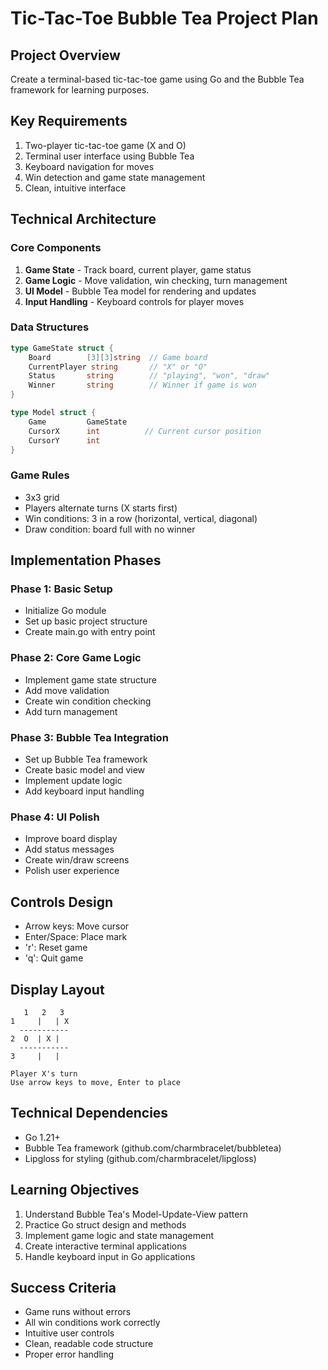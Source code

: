 # Tic-Tac-Toe Bubble Tea Project Plan

## Project Overview
Create a terminal-based tic-tac-toe game using Go and the Bubble Tea framework for learning purposes.

## Key Requirements
1. Two-player tic-tac-toe game (X and O)
2. Terminal user interface using Bubble Tea
3. Keyboard navigation for moves
4. Win detection and game state management
5. Clean, intuitive interface

## Technical Architecture

### Core Components
1. **Game State** - Track board, current player, game status
2. **Game Logic** - Move validation, win checking, turn management
3. **UI Model** - Bubble Tea model for rendering and updates
4. **Input Handling** - Keyboard controls for player moves

### Data Structures
```go
type GameState struct {
    Board        [3][3]string  // Game board
    CurrentPlayer string       // "X" or "O"
    Status       string        // "playing", "won", "draw"
    Winner       string        // Winner if game is won
}

type Model struct {
    Game         GameState
    CursorX      int          // Current cursor position
    CursorY      int
}
```

### Game Rules
- 3x3 grid
- Players alternate turns (X starts first)
- Win conditions: 3 in a row (horizontal, vertical, diagonal)
- Draw condition: board full with no winner

## Implementation Phases

### Phase 1: Basic Setup
- Initialize Go module
- Set up basic project structure
- Create main.go with entry point

### Phase 2: Core Game Logic
- Implement game state structure
- Add move validation
- Create win condition checking
- Add turn management

### Phase 3: Bubble Tea Integration
- Set up Bubble Tea framework
- Create basic model and view
- Implement update logic
- Add keyboard input handling

### Phase 4: UI Polish
- Improve board display
- Add status messages
- Create win/draw screens
- Polish user experience

## Controls Design
- Arrow keys: Move cursor
- Enter/Space: Place mark
- 'r': Reset game
- 'q': Quit game

## Display Layout
```
   1   2   3
1     |   | X
  -----------
2  O  | X |  
  -----------
3     |   |  

Player X's turn
Use arrow keys to move, Enter to place
```

## Technical Dependencies
- Go 1.21+
- Bubble Tea framework (github.com/charmbracelet/bubbletea)
- Lipgloss for styling (github.com/charmbracelet/lipgloss)

## Learning Objectives
1. Understand Bubble Tea's Model-Update-View pattern
2. Practice Go struct design and methods
3. Implement game logic and state management
4. Create interactive terminal applications
5. Handle keyboard input in Go applications

## Success Criteria
- Game runs without errors
- All win conditions work correctly
- Intuitive user controls
- Clean, readable code structure
- Proper error handling